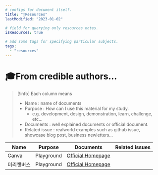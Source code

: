 ```yaml
---
# configs for document itself.
title: "🚚Resources"
lastModified: "2023-01-02"

# field for querying only resources notes.
isResources: true

# add some tags for specifying particular subjects.
tags:
  - "resources"
---
```

# 🎓From credible authors...
> [!info] Each column means
> - Name : name of documents
> - Purpose : How can I use this material for my study.
> 	- e.g. development, design, demonstration, learn, challenge, etc...
> - Documents : well explained documents or official document.
> - Related issue : realworld examples such as github issue, showcase blog post, business newletters...

| Name       | Purpose    | Documents                                   | Related issues |
| ---------- | ---------- | ------------------------------------------- | -------------- |
| Canva      | Playground | [Official Homepage](https://www.canva.com/) |                |
| 미리캔버스 | Playground | [Official Homepage](https://www.miricanvas.com/)                                            |                |
